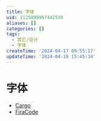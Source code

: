 ```yaml
---
title: 字体
uid: 1125899907442530
aliases: []
categories: []
tags:
  - 其它/设计
  - 字体
createTime: '2024-04-17 09:55:17'
updateTime: '2024-04-19 15:45:34'
---
```


# 字体

- [Cargo](https://cargo.site/)
- [FiraCode](https://github.com/tonsky/FiraCode)
